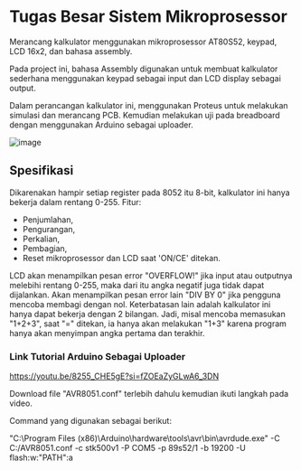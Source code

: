 # Tugas Besar Sistem Mikroprosessor
Merancang kalkulator menggunakan mikroprosessor AT80S52, keypad, LCD 16x2, dan bahasa assembly.

Pada project ini, bahasa Assembly digunakan untuk membuat kalkulator sederhana menggunakan keypad sebagai input dan LCD display sebagai output.

Dalam perancangan kalkulator ini, menggunakan Proteus untuk melakukan simulasi dan merancang PCB. Kemudian melakukan uji pada breadboard dengan menggunakan Arduino sebagai uploader.

![image](https://github.com/Shafnaa/calculator/assets/88240429/04e445cd-7f03-4236-96a9-85055ce724aa)

## Spesifikasi

Dikarenakan hampir setiap register pada 8052 itu 8-bit, kalkulator ini hanya bekerja dalam rentang 0-255. Fitur:

- Penjumlahan,
- Pengurangan,
- Perkalian,
- Pembagian,
- Reset mikroprosessor dan LCD saat 'ON/CE' ditekan.

LCD akan menampilkan pesan error "OVERFLOW!" jika input atau outputnya melebihi rentang 0-255, maka dari itu angka negatif juga tidak dapat dijalankan.
Akan menampilkan pesan error lain "DIV BY 0" jika pengguna mencoba membagi dengan nol.
Keterbatasan lain adalah kalkulator ini hanya dapat bekerja dengan 2 bilangan. Jadi, misal mencoba memasukan "1+2+3", saat "=" ditekan, ia hanya akan melakukan "1+3" karena program hanya akan menyimpan angka pertama dan terakhir.

### Link Tutorial Arduino Sebagai Uploader

https://youtu.be/8255_CHE5gE?si=fZOEaZyGLwA6_3DN

Download file "AVR8051.conf" terlebih dahulu kemudian ikuti langkah pada video. 

Command yang digunakan sebagai berikut:

"C:\Program Files (x86)\Arduino\hardware\tools\avr\bin\avrdude.exe" -C C:/AVR8051.conf -c stk500v1 -P COM5 -p 89s52/1 -b 19200 -U flash:w:"PATH":a
